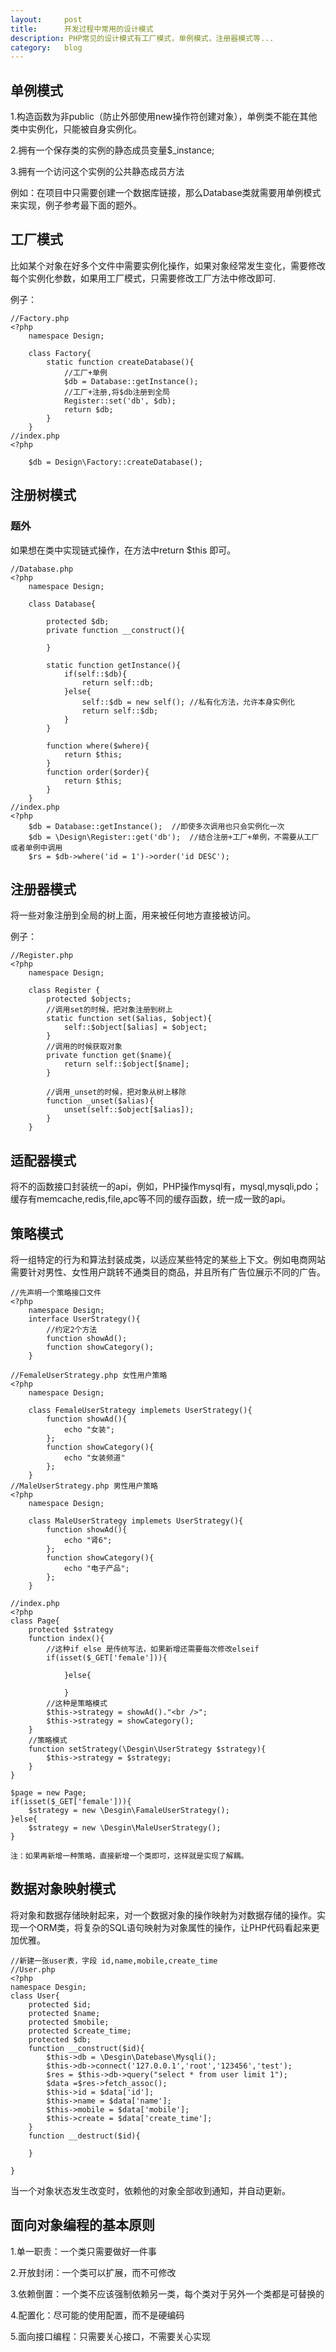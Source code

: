 ```yaml
---
layout:		post
title:		开发过程中常用的设计模式
description: PHP常见的设计模式有工厂模式，单例模式，注册器模式等...
category:	blog
---
```


## 单例模式

1.构造函数为非public（防止外部使用new操作符创建对象），单例类不能在其他类中实例化，只能被自身实例化。

2.拥有一个保存类的实例的静态成员变量$_instance;

3.拥有一个访问这个实例的公共静态成员方法

例如：在项目中只需要创建一个数据库链接，那么Database类就需要用单例模式来实现，例子参考最下面的题外。


## 工厂模式

比如某个对象在好多个文件中需要实例化操作，如果对象经常发生变化，需要修改每个实例化参数，如果用工厂模式，只需要修改工厂方法中修改即可.

例子：

	//Factory.php
	<?php
		namespace Design;

		class Factory{
			static function createDatabase(){
				//工厂+单例
				$db = Database::getInstance();
				//工厂+注册,将$db注册到全局
				Register::set('db', $db);
				return $db;
			}
		}
	//index.php
	<?php

		$db = Design\Factory::createDatabase();

## 注册树模式

### 题外

如果想在类中实现链式操作，在方法中return $this 即可。

	//Database.php
	<?php
		namespace Design;

		class Database{

			protected $db;
			private function __construct(){

			}

			static function getInstance(){
				if(self::$db){
					return self::db;
				}else{
					self::$db = new self(); //私有化方法，允许本身实例化
					return self::$db;
				}
			}

			function where($where){
				return $this;
			}
			function order($order){
				return $this;
			}
		}
	//index.php
	<?php
		$db = Database::getInstance();  //即使多次调用也只会实例化一次
		$db = \Design\Register::get('db');  //结合注册+工厂+单例，不需要从工厂或者单例中调用
		$rs = $db->where('id = 1')->order('id DESC');

## 注册器模式

将一些对象注册到全局的树上面，用来被任何地方直接被访问。

例子：

	//Register.php
	<?php
		namespace Design;

		class Register {
			protected $objects;
			//调用set的时候，把对象注册到树上
			static function set($alias, $object){
				self::$object[$alias] = $object;
			}
			//调用的时候获取对象
			private function get($name){
				return self::$object[$name];
			}

			//调用_unset的时候，把对象从树上移除
			function _unset($alias){
				unset(self::$object[$alias]);
			}
		}

## 适配器模式

将不的函数接口封装统一的api，例如，PHP操作mysql有，mysql,mysqli,pdo；缓存有memcache,redis,file,apc等不同的缓存函数，统一成一致的api。

## 策略模式

将一组特定的行为和算法封装成类，以适应某些特定的某些上下文。例如电商网站需要针对男性、女性用户跳转不通类目的商品，并且所有广告位展示不同的广告。

	//先声明一个策略接口文件
	<?php
		namespace Design;
		interface UserStrategy(){
			//约定2个方法
			function showAd();
			function showCategory();
		}

	//FemaleUserStrategy.php 女性用户策略
	<?php
		namespace Design;

		class FemaleUserStrategy implemets UserStrategy(){
			function showAd(){
				echo "女装";
			};
			function showCategory(){
				echo "女装频道"
			};
		}
	//MaleUserStrategy.php 男性用户策略
	<?php
		namespace Design;

		class MaleUserStrategy implemets UserStrategy(){
			function showAd(){
				echo "肾6";
			};
			function showCategory(){
				echo "电子产品";
			};
		}

	//index.php
	<?php
	class Page{
		protected $strategy
		function index(){
			//这种if else 是传统写法，如果新增还需要每次修改elseif
			if(isset($_GET['female'])){

				}else{

				}
			//这种是策略模式
			$this->strategy = showAd()."<br />";
			$this->strategy = showCategory();
		}
		//策略模式
		function setStrategy(\Desgin\UserStrategy $strategy){
			$this->strategy = $strategy;
		}
	}

	$page = new Page;
	if(isset($_GET['female'])){
		$strategy = new \Desgin\FamaleUserStrategy();
	}else{
		$strategy = new \Desgin\MaleUserStrategy();
	}

`注：如果再新增一种策略，直接新增一个类即可，这样就是实现了解耦。`

## 数据对象映射模式

将对象和数据存储映射起来，对一个数据对象的操作映射为对数据存储的操作。实现一个ORM类，将复杂的SQL语句映射为对象属性的操作，让PHP代码看起来更加优雅。

	//新建一张user表，字段 id,name,mobile,create_time
	//User.php
	<?php
	namespace Desgin;
	class User{
		protected $id;
		protected $name;
		protected $mobile;
		protected $create_time;
		protected $db;
		function __construct($id){
			$this->db = \Desgin\Datebase\Mysqli();
			$this->db->connect('127.0.0.1','root','123456','test');
			$res = $this->db->query("select * from user limit 1");
			$data =$res->fetch_assoc();
			$this->id = $data['id'];
			$this->name = $data['name'];
			$this->mobile = $data['mobile'];
			$this->create = $data['create_time'];
		}
		function __destruct($id){

		}

	}


当一个对象状态发生改变时，依赖他的对象全部收到通知，并自动更新。

## 面向对象编程的基本原则

1.单一职责：一个类只需要做好一件事

2.开放封闭：一个类可以扩展，而不可修改

3.依赖倒置：一个类不应该强制依赖另一类，每个类对于另外一个类都是可替换的

4.配置化：尽可能的使用配置，而不是硬编码

5.面向接口编程：只需要关心接口，不需要关心实现

